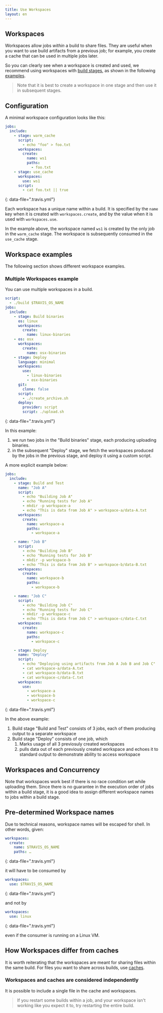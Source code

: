 ```yaml
---
title: Use Workspaces
layout: en
---
```


## Workspaces

Workspaces allow jobs _within_ a build to share files.
They are useful when you want to use build artifacts from a previous job;
for example, you create a cache that can be used in multiple jobs later.

So you can clearly see when a workspace is created and used, we recommend using workspaces with [build stages](/user/build-stages/), as shown in the following [examples](#workspace-examples).

> Note that it is best to create a workspace in one stage and then use it in
subsequent stages.

## Configuration

A minimal workspace configuration looks like this:

```yaml
jobs:
  include:
    - stage: warm_cache
      script:
        - echo "foo" > foo.txt
      workspaces:
        create:
          name: ws1
          paths:
            - foo.txt
    - stage: use_cache
      workspaces:
        use: ws1
      script:
        - cat foo.txt || true
```
{: data-file=".travis.yml"}

Each workspace has a unique name within a build.
It is specified by the `name` key when it is created with
`workspaces.create`, and by the value when it is used with
`workspaces.use`.

In the example above, the workspace named `ws1` is created by the only
job in the `warm_cache` stage.
The workspace is subsequently consumed in the `use_cache` stage.

## Workspace examples

The following section shows different workspace examples.

### Multiple Workspaces example

You can use multiple workspaces in a build.


```yaml
script:
  - ./build $TRAVIS_OS_NAME
jobs:
  include:
    - stage: Build binaries
      os: linux
      workspaces:
        create:
          name: linux-binaries
    - os: osx
      workspaces:
        create:
          name: osx-binaries
    - stage: Deploy
      language: minimal
      workspaces:
        use:
          - linux-binaries
          - osx-binaries
      git:
        clone: false
      script:
        - ./create_archive.sh
      deploy:
        provider: script
        script: ./upload.sh
```
{: data-file=".travis.yml"}

In this example:
  1. we run two jobs in the "Build binaries" stage,
     each producing uploading binaries.
  1. in the subsequent "Deploy" stage, we fetch the workspaces
     produced by the jobs in the previous stage, and deploy it
     using a custom script.

A more explicit example below:


```yaml
jobs:
  include:
    - stage: Build and Test
      name: "Job A"
      script:
        - echo "Building Job A"
        - echo "Running tests for Job A"
        - mkdir -p workspace-a
        - echo "This is data from Job A" > workspace-a/data-A.txt
      workspaces:
        create:
          name: workspace-a
          paths:
            - workspace-a

    - name: "Job B"
      script:
        - echo "Building Job B"
        - echo "Running tests for Job B"
        - mkdir -p workspace-b
        - echo "This is data from Job B" > workspace-b/data-B.txt
      workspaces:
        create:
          name: workspace-b
          paths:
            - workspace-b

    - name: "Job C"
      script:
        - echo "Building Job C"
        - echo "Running tests for Job C"
        - mkdir -p workspace-c
        - echo "This is data from Job C" > workspace-c/data-C.txt
      workspaces:
        create:
          name: workspace-c
          paths:
            - workspace-c

    - stage: Deploy
      name: "Deploy"
      script:
        - echo "Deploying using artifacts from Job A Job B and Job C"
        - cat workspace-a/data-A.txt
        - cat workspace-b/data-B.txt
        - cat workspace-c/data-C.txt
      workspaces:
        use:
          - workspace-a
          - workspace-b
          - workspace-c
```
{: data-file=".travis.yml"}

In the above example:

1. Build stage "Build and Test" consists of 3 jobs, each of them producing output to a separate workspace
2. Build stage "Deploy" consists of one job, which
    1. Marks usage of all 3 previosuly created workspaces
    2. pulls data out of each previously created workspace and echoes it to standard output to demonstrate ability to access workspace


## Workspaces and Concurrency
Note that workspaces work best if there is no race condition set while
uploading them.
Since there is no guarantee in the execution order of jobs within a build
stage, it is a good idea to assign different workspace names to jobs within
a build stage.

## Pre-determined Workspace names 
Due to technical reasons, workspace names will be escaped for shell.
In other words, given:

```yaml
workspaces:
  create:
    name: $TRAVIS_OS_NAME
    paths: …
```
{: data-file=".travis.yml"}

it will have to be consumed by

```yaml
workspaces:
  use: $TRAVIS_OS_NAME
```
{: data-file=".travis.yml"}

and not by

```yaml
workspaces:
  use: linux
```
{: data-file=".travis.yml"}

even if the consumer is running on a Linux VM.

## How Workspaces differ from caches

It is worth reiterating that the workspaces are meant for sharing files
within the same build.
For files you want to share across builds, use
[caches](/user/caching).

### Workspaces and caches are considered independently

It is possible to include a single file in the cache and workspaces.

> If you restart some builds within a job, and your workspace isn't working like you expect it to, try restarting the entire build.
